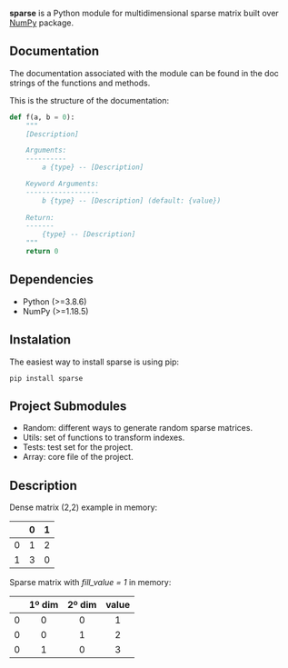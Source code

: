 **sparse** is a Python module for multidimensional sparse matrix built over [NumPy](https://numpy.org/) package.

Documentation
-------------
The documentation associated with the module can be found in the doc strings of the functions and methods.

This is the structure of the documentation:
```python
def f(a, b = 0):
    """
    [Description]

    Arguments:
    ----------
        a {type} -- [Description]

    Keyword Arguments:
    ------------------
        b {type} -- [Description] (default: {value})
    
    Return:
    -------
        {type} -- [Description]
    """
    return 0
```

Dependencies
------------

* Python (>=3.8.6)
* NumPy (>=1.18.5)

Instalation
-----------
The easiest way to install sparse is using pip:
```
pip install sparse
```

Project Submodules
------------------
* Random: different ways to generate random sparse matrices.
* Utils: set of functions to transform indexes.
* Tests: test set for the project.
* Array: core file of the project.

Description
-----------

Dense matrix (2,2) example in memory:

|   | 0 | 1 |
|---|:-:|:-:|
| 0 | 1 | 2 |
| 1 | 3 | 0 |

Sparse matrix with *fill_value = 1* in memory:

|   | 1º dim | 2º dim | value |
|---|:------:|:------:|:-----:|
| 0 | 0      | 0      | 1     |
| 0 | 0      | 1      | 2     |
| 0 | 1      | 0      | 3     |
